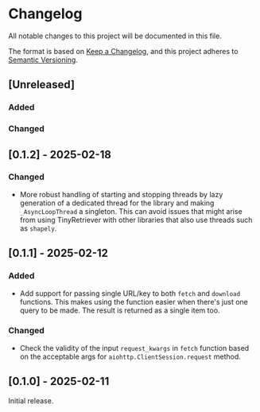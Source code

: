 # Changelog

All notable changes to this project will be documented in this file.

The format is based on [Keep a Changelog](https://keepachangelog.com/en/1.1.0/), and
this project adheres to [Semantic Versioning](https://semver.org/spec/v2.0.0.html).

## [Unreleased]

### Added

### Changed

## [0.1.2] - 2025-02-18

### Changed

- More robust handling of starting and stopping threads by lazy generation
    of a dedicated thread for the library and making `_AsyncLoopThread` a singleton.
    This can avoid issues that might arise from using TinyRetriever with other
    libraries that also use threads such as `shapely`.

## [0.1.1] - 2025-02-12

### Added

- Add support for passing single URL/key to both `fetch` and `download` functions. This
    makes using the function easier when there's just one query to be made. The result
    is returned as a single item too.

### Changed

- Check the validity of the input `request_kwargs` in `fetch` function based on the
    acceptable args for `aiohttp.ClientSession.request` method.

## [0.1.0] - 2025-02-11

Initial release.
